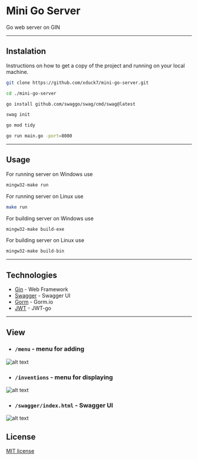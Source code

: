 # Mini Go Server
Go web server on GIN

---
## Instalation

Instructions on how to get a copy of the project and running on your local machine.

```bash
git clone https://github.com/xduck7/mini-go-server.git
```

```bash
cd ./mini-go-server
```

```bash
go install github.com/swaggo/swag/cmd/swag@latest
```

```bash
swag init
```

```bash
go mod tidy
```

```bash
go run main.go -port=8080
```



---
## Usage

For running server on Windows use

```bash
mingw32-make run
```
For running server on Linux use

```bash
make run
``` 

For building server on Windows use
```bash
mingw32-make build-exe
``` 
For building server on Linux use
```bash
mingw32-make build-bin
``` 
---
## Technologies


* [Gin](https://github.com/gin-gonic/gin/) - Web Framework
* [Swagger](https://github.com/swaggo/swag) - Swagger UI
* [Gorm](https://gorm.io/) - Gorm.io
* [JWT](https://github.com/dgrijalva/jwt-go) - JWT-go
---


## View

* ### `````/menu````` - menu for adding

![alt text](https://i.imgur.com/bcm17mK.png)


* ### `````/inventions````` - menu for displaying

![alt text](https://i.imgur.com/hp3oyVL.png)

* ### `````/swagger/index.html````` - Swagger UI
![alt text](https://i.imgur.com/cK8hsr8.png)


## License
[MIT license](https://choosealicense.com/licenses/mit/)
